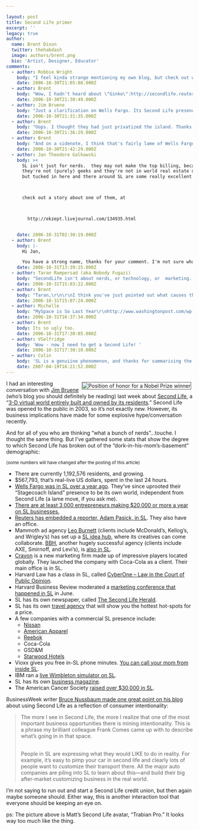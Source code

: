 ```yaml
---

layout: post
title: Second Life primer
excerpt: ''
legacy: true
author:
  name: Brent Dixon
  twitter: thehabdash
  image: authors/brent.png
  bio: 'Artist, Designer, Educator'
comments:
  - author: Robbie Wright
    body: "I feel kinda strange mentioning my own blog, but check out what Loren wrote about a few weeks back on \"Virtual Economies\" here: http://cuemployee.blogspot.com/2006/10/reality-of-virtual-economies.html \r\n\r\nI didn't know that Wells was already in the mix!"
    date: 2006-10-30T21:05:08.000Z
  - author: Brent
    body: "Wow, I hadn't heard about \"Ginko\":http://secondlife.reuters.com/stories/2006/10/15/ginko-financial-pioneer-or-pyramid/. That's scary leap that I don't know that I'd be ready to make. But if the ROI ends up being legit and non-Ponzi-fied...that's pretty unreal. \n\nThanks for sending that link, Robbie. You should never feel weird linking to your own goods. That's what it's all about.\n\n"
    date: 2006-10-30T21:30:49.000Z
  - author: Jim Bruene
    body: "Just a clarification on Wells Fargo. Its Second Life presence began in Sept 2005 and ran for three or four months. In January this year, the bank pulled Stagecoach Island outside of Second Life and now runs it on a dedicated website, www.stagecoachisland.com\r\n\r\nMy guess is they wanted to use it with a broader audience than just SL players, which numbered just a couple hundred thousand at the beginning of the year. There was also a cost to join SL, until recently. \r\n\r\n"
    date: 2006-10-30T21:31:35.000Z
  - author: Brent
    body: "Oops. I thought they had just privatized the island. Thanks for the call-out, Jim. I'll correct the post."
    date: 2006-10-30T21:36:29.000Z
  - author: Brent
    body: "And on a sidenote, I think that's fairly lame of Wells Fargo. By alienating their product they're going to reduce the appeal. People are a lot less likely to log in just to hang out in their financially-oriented island than they would be to swing by while checking out what else Second Life has to offer. It kills the long-term appeal, and flips it into a once or twice novelty shot."
    date: 2006-10-30T21:42:29.000Z
  - author: Jan Theodore Galkowski
    body: >+
      SL isn't just for nerds.  they may not make the top billing, because
      they're not (purely) geeks and they're not in world real estate developers,
      but tucked in here and there around SL are some really excellent artists.



      check out a story about one of them, at



        http://ekzept.livejournal.com/134935.html


    date: 2006-10-31T02:30:19.000Z
  - author: Brent
    body: |-
      Hi Jan,

      You have a strong name, thanks for your comment. I'm not sure what you mean by "make the top billing," but I very much agree that Second Life isn't just for nerds. That's what I'm trying to tell our good friends here.
    date: 2006-10-31T13:39:15.000Z
  - author: Taran Rampersad (aka Nobody Fugazi)
    body: "SecondLife isn't about nerds, or technology, or  marketing. It's about people. When you focus on that, everything stands a better chance of making sense. ;-)"
    date: 2006-10-31T15:03:22.000Z
  - author: Brent
    body: "Taran,\r\n\r\nI think you've just pointed out what causes the irritating corporatization of a lot of pure slices of the social media space. Second Life, just like MySpace and blogging and on and on, can't become another receptacle for spam and pushy brand maneuvering. If a business can't add value to these communities, it has absolutely no business plugging itself in. Bottom line.\r\n\r\nIt's about people. Any person or group who doesn't understand that before getting involved is killing it for the rest of us.\r\n\r\nThanks so much for the comment."
    date: 2006-10-31T15:07:24.000Z
  - author: Michelle
    body: "MySpace is So Last Year\r\nhttp://www.washingtonpost.com/wp-dyn/content/article/2006/10/28/AR2006102800803.html"
    date: 2006-10-31T16:37:34.000Z
  - author: Brent
    body: Its so ugly too.
    date: 2006-10-31T17:30:05.000Z
  - author: VSelfridge
    body: 'Wow - now I need to get a Second Life! '
    date: 2006-10-31T17:30:10.000Z
  - author: Colin
    body: 'SL is a genuiine phenomenon, and thanks for summarising the list of “corporate” participants. Aside from whether it evolves into more or not, it certainly could be a fabulous test bed for how things can be, because inhabitants won’t accept anything they don’t want.'
    date: 2007-04-19T16:21:52.000Z
---
```


<p><img src="/images/legacy/matt_sl.gif" alt="Position of honor for a Nobel Prize winner" style="float:right; border: 2px solid #999999; margin: 4px;" /></p>
<p>I had an interesting conversation with <a href="http://www.netbanker.com">Jim Bruene</a> (who&#8217;s blog you should definitely be reading) last week about <a href="http://www.secondlife.com">Second Life</a>, a &#8220;<a href="http://secondlife.com/whatis/">3-D virtual world entirely built and owned by its residents</a>.&#8221; Second Life was opened to the public in 2003, so it&#8217;s not exactly new. However, its business implications have made for some explosive hype/conversation recently.</p>
<p>And for all of you who are thinking &#8220;what a bunch of nerds&#8221;...touche. I thought the same thing. But I&#8217;ve gathered some stats that show the degree to which Second Life has broken out of the &#8220;dork-in-his-mom&#8217;s-basement&#8221; demographic:</p>
<p><small>(some numbers will have changed after the posting of this article)</small></p>
<ul>
<li>There are currently 1,192,576 residents, and growing.</li>
<li>$567,793, that&#8217;s real-live US dollars, spent in the last 24 hours.</li>
<li><a href="http://obr.typepad.com/financial_innovations/second_life/index.html">Wells Fargo was in SL over a year ago</a>. They&#8217;ve since uprooted their &#8220;Stagecoach Island&#8221; presence to be its own world, independent from Second Life (a lame move, if you ask me).</li>
<li><a href="http://www.popsci.com/popsci/technology/7ba1af8f3812d010vgnvcm1000004eecbccdrcrd/3.html">There are at least 3,000 entrepreneurs making $20,000 or more a year on SL businesses.</a></li>
<li><a href="http://news.com.com/Reuters+Second+Life+reporter+talks+shop/2008-1043_3-6129335.html?tag=st.num">Reuters has embedded a reporter, Adam Pasick, in SL</a>. They also have an office.</li>
<li>Mammoth ad agency <a href="http://www.leoburnett.com/">Leo Burnett</a> (clients include McDonald&#8217;s, Kellog&#8217;s, and Wrigley&#8217;s) has set up a <a href="http://lbtoronto.typepad.com/lbto/2006/09/second_life_leo.html">SL idea hub</a>, where its creatives can come collaborate. <a href="http://www.bartleboglehegarty.com/"><span class="caps">BBH</span></a>, another hugely successful agency (clients include <span class="caps">AXE</span>, Smirnoff, and Levi&#8217;s), is <a href="http://adverlab.blogspot.com/2006/10/first-look-at-bartle-bogle-hegartys.html">also in SL</a>. </li>
<li><a href="http://www.crayonville.com/">Crayon</a> is a new marketing firm made up of impressive players located globally. They launched the company with Coca-Cola as a client. Their main office is in SL.</li>
<li>Harvard Law has a class in SL, called <a href="http://blogs.law.harvard.edu/cyberone/">CyberOne &#8211; Law in the Court of Public Opinion</a>. </li>
<li>Harvard Business Review moderated a <a href="http://www.micropersuasion.com/2006/06/attend_a_market.html">marketing conference that happened in SL</a> in June.</li>
<li>SL has its own newspaper, called <a href="http://www.secondlifeherald.com/slh/">The Second Life Herald</a>.</li>
<li>SL has its own <a href="http://www.springwise.com/gaming/tour_guides_for_virtual_travel/">travel agency</a> that will show you the hottest hot-spots for a price.</li>
<li>A few companies with a commercial SL presence include:
<ul>
<li><a href="http://blog.futurelab.net/2006/10/nissan_puts_sentra_into_second.html">Nissan</a></li>
<li><a href="http://www.businessweek.com/innovate/content/jun2006/id20060627_217800.htm">American Apparel</a></li>
<li><a href="http://adverlab.blogspot.com/2006/10/reeboks-store-in-second-life.html">Reebok</a></li>
<li>Coca-Cola</li>
<li>GSD&#38;M</li>
<li><a href="http://www.businessweek.com/innovate/content/aug2006/id20060823_925270.htm?chan=innovation_innovation%20+%20design_innovation%20and%20design%20lead">Starwood Hotels</a></li>
</ul>
</li>
<li>Vioxx gives you free in-SL phone minutes. <a href="http://laptopmag.com/News/Industry/Million-Minutes.htm">You can call your mom from inside SL</a>.</li>
<li><span class="caps">IBM</span> ran a <a href="http://eightbar.co.uk/2006/06/27/wimbledon-in-second-life/">live Wimbleton simulator on SL</a>.</li>
<li>SL has its own <a href="http://slbusinessmag.com/edition/">business magazine</a>.</li>
<li>The American Cancer Society <a href="http://blogs.electricsheepcompany.com/chris/?p=99">raised over $30,000 in SL</a>.</li>
</ul>
<p>BusinessWeek writer <a href="http://www.businessweek.com/innovate/NussbaumOnDesign/archives/2006/10/second_life_mys_1.html">Bruce Nussbaum made one great point on his blog</a> about using Second Life as a reflection of consumer intentionality:</p>
<blockquote>The more I see in Second Life, the more I realize that one of the most important business opportunities there is mining intentionality. This is a phrase my brilliant colleague Frank Comes came up with to describe what&#8217;s going in in that space.<br/><br/>
<p>People in SL are expressing what they would <span class="caps">LIKE</span> to do in reality. For example, it&#8217;s easy to pimp your car in second life and clearly lots of people want to customize their transport there. All the major auto companies are piling into SL to learn about this&#8212;and build their big after-market customizing business in the real world.</blockquote></p>
<p>I&#8217;m not saying to run out and start a Second Life credit union, but then again maybe someone should. Either way, this is another interaction tool that everyone should be keeping an eye on.</p>
<p>ps: The picture above is Matt&#8217;s Second Life avatar, &#8220;Trabian Pro.&#8221; It looks way too much like the thing.</p>